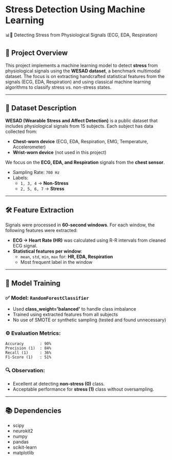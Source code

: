 # Stress Detection Using Machine Learning  
📊🚨 Detecting Stress from Physiological Signals (ECG, EDA, Respiration)

## 📌 Project Overview
This project implements a machine learning model to detect **stress** from physiological signals using the **WESAD dataset**, a benchmark multimodal dataset. The focus is on extracting handcrafted statistical features from the signals (ECG, EDA, Respiration) and using classical machine learning algorithms to classify stress vs. non-stress states.

---

## 🧠 Dataset Description

**WESAD (Wearable Stress and Affect Detection)** is a public dataset that includes physiological signals from 15 subjects. Each subject has data collected from:
- **Chest-worn device** (ECG, EDA, Respiration, EMG, Temperature, Accelerometer)
- **Wrist-worn device** (not used in this project)

We focus on the **ECG, EDA, and Respiration** signals from the **chest sensor**.

- Sampling Rate: `700 Hz`
- Labels:
  - `1, 3, 4` → **Non-Stress**
  - `2, 5, 6, 7` → **Stress**

---

## 🛠️ Feature Extraction

Signals were processed in **60-second windows**. For each window, the following features were extracted:

- **ECG → Heart Rate (HR)** was calculated using R-R intervals from cleaned ECG signal.
- **Statistical features per window**:
  - `mean`, `std`, `min`, `max` for: **HR, EDA, Respiration**
  - Most frequent label in the window

---

## 🧪 Model Training

### ✅ Model: `RandomForestClassifier`  
- Used **class_weight='balanced'** to handle class imbalance
- Trained using extracted features from all subjects
- No use of SMOTE or synthetic sampling (tested and found unnecessary)

### ⚙️ Evaluation Metrics:
```text
Accuracy       : 90%
Precision (1)  : 84%
Recall (1)     : 36%
F1-Score (1)   : 51%
```

### 🔍 Observation:
- Excellent at detecting **non-stress (0)** class.
- Acceptable performance for **stress (1)** class without oversampling.

---

## 📚 Dependencies
- scipy
- neurokit2
- numpy
- pandas
- scikit-learn
- matplotlib
